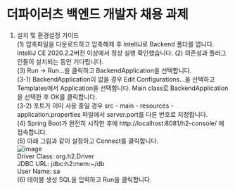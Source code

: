 # 더파이러츠 백엔드 개발자 채용 과제

1. 설치 및 환경설정 가이드  
(1) 압축파일을 다운로드하고 압축해제 후 IntelliJ로 Backend 폴더를 엽니다. IntelliJ CE 2020.2.2버전 이상에서 정상 실행 확인했습니다.
(2) 의존성과 플러그인들이 설치되는 동안 기다립니다.  
(3) Run -> Run...을 클릭하고 BackendApplication을 선택합니다.  
(3-1) BackendApplication이 없을 경우 Edit Configurations...을 선택하고 Templates에서 Application을 선택합니다. Main class로 BackendApplication을 선택한 후 OK를 클릭합니다.  
(3-2) 포트가 이미 사용 중일 경우 src - main - resources - application.properties 파일에서 server.port를 다른 번호로 지정합니다.  
(4) Spring Boot가 완전히 시작한 후에 http://localhost:8081/h2-console/ 에 접속합니다.  
(5) 아래 그림과 같이 설정하고 Connect를 클릭합니다.  
![image](https://user-images.githubusercontent.com/12444076/131545281-bd72b56e-35c4-498f-b796-bce00e3f99c4.png)  
Driver Class: org.h2.Driver  
JDBC URL: jdbc:h2:mem:~/db  
User Name: sa  
(6) 테이블 생성 SQL을 입력하고 Run을 클릭합니다.
